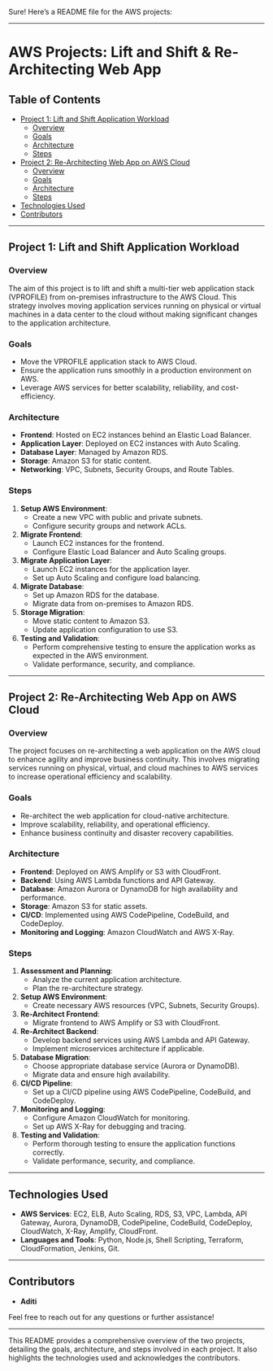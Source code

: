 Sure! Here’s a README file for the AWS projects:

---

# AWS Projects: Lift and Shift & Re-Architecting Web App

## Table of Contents
- [Project 1: Lift and Shift Application Workload](#project-1-lift-and-shift-application-workload)
  - [Overview](#overview)
  - [Goals](#goals)
  - [Architecture](#architecture)
  - [Steps](#steps)
- [Project 2: Re-Architecting Web App on AWS Cloud](#project-2-re-architecting-web-app-on-aws-cloud)
  - [Overview](#overview-1)
  - [Goals](#goals-1)
  - [Architecture](#architecture-1)
  - [Steps](#steps-1)
- [Technologies Used](#technologies-used)
- [Contributors](#contributors)

---

## Project 1: Lift and Shift Application Workload

### Overview
The aim of this project is to lift and shift a multi-tier web application stack (VPROFILE) from on-premises infrastructure to the AWS Cloud. This strategy involves moving application services running on physical or virtual machines in a data center to the cloud without making significant changes to the application architecture.

### Goals
- Move the VPROFILE application stack to AWS Cloud.
- Ensure the application runs smoothly in a production environment on AWS.
- Leverage AWS services for better scalability, reliability, and cost-efficiency.

### Architecture
- **Frontend**: Hosted on EC2 instances behind an Elastic Load Balancer.
- **Application Layer**: Deployed on EC2 instances with Auto Scaling.
- **Database Layer**: Managed by Amazon RDS.
- **Storage**: Amazon S3 for static content.
- **Networking**: VPC, Subnets, Security Groups, and Route Tables.

### Steps
1. **Setup AWS Environment**:
   - Create a new VPC with public and private subnets.
   - Configure security groups and network ACLs.
2. **Migrate Frontend**:
   - Launch EC2 instances for the frontend.
   - Configure Elastic Load Balancer and Auto Scaling groups.
3. **Migrate Application Layer**:
   - Launch EC2 instances for the application layer.
   - Set up Auto Scaling and configure load balancing.
4. **Migrate Database**:
   - Set up Amazon RDS for the database.
   - Migrate data from on-premises to Amazon RDS.
5. **Storage Migration**:
   - Move static content to Amazon S3.
   - Update application configuration to use S3.
6. **Testing and Validation**:
   - Perform comprehensive testing to ensure the application works as expected in the AWS environment.
   - Validate performance, security, and compliance.

---

## Project 2: Re-Architecting Web App on AWS Cloud

### Overview
The project focuses on re-architecting a web application on the AWS cloud to enhance agility and improve business continuity. This involves migrating services running on physical, virtual, and cloud machines to AWS services to increase operational efficiency and scalability.

### Goals
- Re-architect the web application for cloud-native architecture.
- Improve scalability, reliability, and operational efficiency.
- Enhance business continuity and disaster recovery capabilities.

### Architecture
- **Frontend**: Deployed on AWS Amplify or S3 with CloudFront.
- **Backend**: Using AWS Lambda functions and API Gateway.
- **Database**: Amazon Aurora or DynamoDB for high availability and performance.
- **Storage**: Amazon S3 for static assets.
- **CI/CD**: Implemented using AWS CodePipeline, CodeBuild, and CodeDeploy.
- **Monitoring and Logging**: Amazon CloudWatch and AWS X-Ray.

### Steps
1. **Assessment and Planning**:
   - Analyze the current application architecture.
   - Plan the re-architecture strategy.
2. **Setup AWS Environment**:
   - Create necessary AWS resources (VPC, Subnets, Security Groups).
3. **Re-Architect Frontend**:
   - Migrate frontend to AWS Amplify or S3 with CloudFront.
4. **Re-Architect Backend**:
   - Develop backend services using AWS Lambda and API Gateway.
   - Implement microservices architecture if applicable.
5. **Database Migration**:
   - Choose appropriate database service (Aurora or DynamoDB).
   - Migrate data and ensure high availability.
6. **CI/CD Pipeline**:
   - Set up a CI/CD pipeline using AWS CodePipeline, CodeBuild, and CodeDeploy.
7. **Monitoring and Logging**:
   - Configure Amazon CloudWatch for monitoring.
   - Set up AWS X-Ray for debugging and tracing.
8. **Testing and Validation**:
   - Perform thorough testing to ensure the application functions correctly.
   - Validate performance, security, and compliance.

---

## Technologies Used
- **AWS Services**: EC2, ELB, Auto Scaling, RDS, S3, VPC, Lambda, API Gateway, Aurora, DynamoDB, CodePipeline, CodeBuild, CodeDeploy, CloudWatch, X-Ray, Amplify, CloudFront.
- **Languages and Tools**: Python, Node.js, Shell Scripting, Terraform, CloudFormation, Jenkins, Git.

---

## Contributors
- **Aditi**

Feel free to reach out for any questions or further assistance!

---

This README provides a comprehensive overview of the two projects, detailing the goals, architecture, and steps involved in each project. It also highlights the technologies used and acknowledges the contributors.
